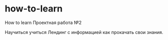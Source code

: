 # how-to-learn
How to learn
Проектная работа №2 

Научиться учиться
Лендинг с информацией как прокачать свои знания. 




